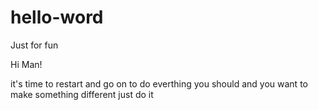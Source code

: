 # hello-word
Just for fun

Hi Man!

it's time to restart and go on
to do everthing you should and you want
to make something different
just do it
